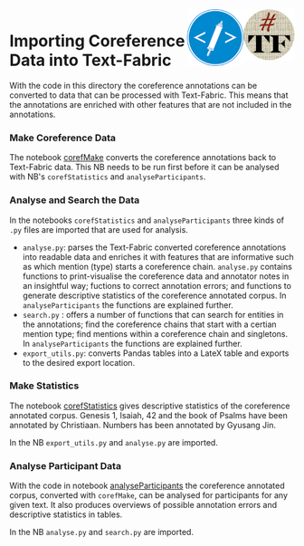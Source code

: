 <img align="right" src="images/tf-small.png" width="90"/>
<img align="right" src="images/etcbc.png" width="100"/>

# Importing Coreference Data into Text-Fabric

With the code in this directory the coreference annotations can be converted to data that can be processed with Text-Fabric. This means that the annotations are enriched with other features that are not included in the annotations. 

### Make Coreference Data

The notebook [corefMake](https://github.com/cmerwich/participant-analysis/blob/master/tf_conversion/corefMake.ipynb) converts the coreference annotations back to Text-Fabric data. This NB needs to be run first before it can be analysed with NB's `corefStatistics` and `analyseParticipants`. 

### Analyse and Search the Data

In the notebooks `corefStatistics` and `analyseParticipants` three kinds of `.py` files are imported that are used for analysis. 

* `analyse.py`: parses the Text-Fabric converted coreference annotations into readable data and enriches it with features that are informative such as which mention (type) starts a coreference chain. `analyse.py` contains functions to print-visualise the coreference data and annotator notes in an insightful way; fuctions to correct annotation errors; and functions to generate descriptive statistics of the coreference annotated corpus. In `analyseParticipants` the functions are explained further. 
* `search.py` : offers a number of functions that can search for entities in the annotations; find the coreference chains that start with a certian mention type; find mentions within a coreference chain and singletons. In `analyseParticipants` the functions are explained further.
* `export_utils.py`: converts Pandas tables into a LateX table and exports to the desired export location. 

### Make Statistics 

The notebook [corefStatistics](https://github.com/cmerwich/participant-analysis/blob/master/tf_conversion/corefStatistics.ipynb) gives descriptive statistics of the coreference annotated corpus. Genesis 1, Isaiah, 42 and the book of Psalms have been annotated by Christiaan. Numbers has been annotated by Gyusang Jin. 

In the NB `export_utils.py` and `analyse.py` are imported. 

### Analyse Participant Data

With the code in notebook [analyseParticipants](https://github.com/cmerwich/participant-analysis/blob/master/tf_conversion/analyseParticipants.ipynb) the coreference annotated corpus, converted with `corefMake`, can be analysed for participants for any given text. It also produces overviews of possible annotation errors and descriptive statistics in tables. 

In the NB `analyse.py` and `search.py` are imported. 